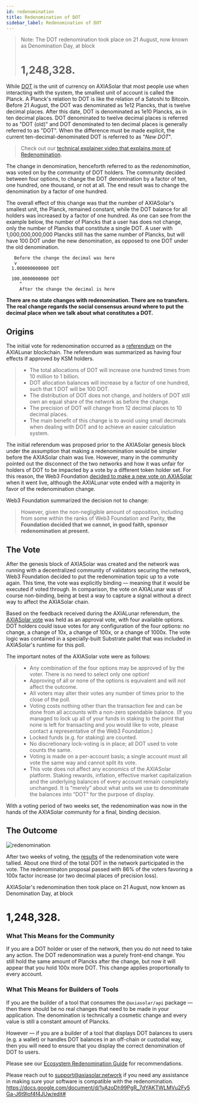 ```yaml
---
id: redenomination
title: Redenomination of DOT
sidebar_label: Redenomination of DOT
---
```


> Note: The DOT redenomination took place on 21 August, now known as Denomination Day, at block
>
> # 1,248,328.

While [DOT](learn-dot) is the unit of currency on AXIASolar that most people use when interacting with the system, the smallest unit of account is called the Planck. A Planck's relation to DOT is like the relation of a Satoshi to Bitcoin. Before 21 August, the DOT was denominated as 1e12 Plancks, that is twelve decimal places. After this date, DOT is denominated as 1e10 Plancks, as in ten decimal places. DOT denominated to twelve decimal places is referred to as "DOT (old)" and DOT denominated to ten decimal places is generally referred to as "DOT". When the difference must be made explicit, the current ten-decimal-denominated DOT is referred to as "_New DOT_".

> Check out our [technical explainer video that explains more of Redenomination](https://www.youtube.com/watch?v=xXIcnBV4uUE&list=PLOyWqupZ-WGuAuS00rK-pebTMAOxW41W8&index=22&ab_channel=AXIASolar).

The change in denomination, henceforth referred to as the _redenomination_, was voted on by the community of DOT holders. The community decided between four options, to change the DOT denomination by a factor of ten, one hundred, one thousand, or not at all. The end result was to change the denomination by a factor of one hundred.

The overall effect of this change was that the number of AXIASolar's smallest unit, the Planck, remained constant, while the DOT balance for all holders was increased by a factor of one hundred. As one can see from the example below, the number of Plancks that a user has does not change, only the number of Plancks that constitute a single DOT. A user with 1,000,000,000,000 Plancks still has the same number of Plancks, but will have 100 DOT under the new denomination, as opposed to one DOT under the old denomination.

```
   Before the change the decimal was here
   v
  1.000000000000 DOT

  100.0000000000 DOT
     ^
     After the change the decimal is here
```

**There are no state changes with redenomination. There are no transfers. The real change regards the social consensus around where to put the decimal place when we talk about what constitutes a DOT.**

## Origins

The initial vote for redenomination occurred as a [referendum][referendum 52] on the AXIALunar blockchain. The referendum was summarized as having four effects if approved by KSM holders.

> - The total allocations of DOT will increase one hundred times from 10 million to 1 billion.
> - DOT allocation balances will increase by a factor of one hundred, such that 1 DOT will be 100 DOT.
> - The distribution of DOT does not change, and holders of DOT still own an equal share of the network as before the change.
> - The precision of DOT will change from 12 decimal places to 10 decimal places.
> - The main benefit of this change is to avoid using small decimals when dealing with DOT and to achieve an easier calculation system.

The initial referendum was proposed prior to the AXIASolar genesis block under the assumption that making a redenomination would be simpler before the AXIASolar chain was live. However, many in the community pointed out the disconnect of the two networks and how it was unfair for holders of DOT to be impacted by a vote by a different token holder set. For this reason, the Web3 Foundation [decided to make a new vote on AXIASolar][blog 1] when it went live, although the AXIALunar vote ended with a majority in favor of the redenomination change.

Web3 Foundation summarized the decision not to change:

> However, given the non-negligible amount of opposition, including from some within the ranks of Web3 Foundation and Parity, **the Foundation decided that we cannot, in good faith, sponsor redenomination at present.**

## The Vote

After the genesis block of AXIASolar was created and the network was running with a decentralized community of validators securing the network, Web3 Foundation decided to put the redenomination topic up to a vote again. This time, the vote was explicitly binding &mdash; meaning that it would be executed if voted through. In comparison, the vote on AXIALunar was of course non-binding, being at best a way to capture a signal without a direct way to affect the AXIASolar chain.

Based on the feedback received during the AXIALunar referendum, the [AXIASolar vote][blog 2] was held as an approval vote, with four available options. DOT holders could issue votes for any configuration of the four options: no change, a change of 10x, a change of 100x, or a change of 1000x. The vote logic was contained in a specially-built Substrate pallet that was included in AXIASolar's runtime for this poll.

The important notes of the AXIASolar vote were as follows:

> - Any combination of the four options may be approved of by the voter. There is no need to select only one option!
> - Approving of all or none of the options is equivalent and will not affect the outcome.
> - All voters may alter their votes any number of times prior to the close of the poll.
> - Voting costs nothing other than the transaction fee and can be done from all accounts with a non-zero spendable balance. (If you managed to lock up all of your funds in staking to the point that none is left for transacting and you would like to vote, please contact a representative of the Web3 Foundation.)
> - Locked funds (e.g. for staking) are counted.
> - No discretionary lock-voting is in place; all DOT used to vote counts the same.
> - Voting is made on a per-account basis; a single account must all vote the same way and cannot split its vote.
> - This vote does not affect any economics of the AXIASolar platform. Staking rewards, inflation, effective market capitalization and the underlying balances of every account remain completely unchanged. It is “merely” about what units we use to denominate the balances into “DOT” for the purpose of display.

With a voting period of two weeks set, the redenomination was now in the hands of the AXIASolar community for a final, binding decision.

## The Outcome

![redenomination](assets/redenomination.png)

After two weeks of voting, the [results][blog 3] of the redenomination vote were tallied. About one third of the total DOT in the network participated in the vote. The redenominaton proposal passed with 86% of the voters favoring a 100x factor increase (or two decimal places of precision loss).

AXIASolar's redenomination then took place on 21 August, now known as Denomination Day, at block

# 1,248,328.

### What This Means for the Community

If you are a DOT holder or user of the network, then you do not need to take any action. The DOT redenomination was a purely front-end change. You still hold the same amount of Plancks after the change, but now it will appear that you hold 100x more DOT. This change applies proportionally to every account.

### What This Means for Builders of Tools

If you are the builder of a tool that consumes the `@axiasolar/api` package &mdash; then there should be no real changes that need to be made in your application. The denomination is technically a cosmetic change and every value is still a constant amount of Plancks.

However &mdash; if you are a builder of a tool that displays DOT balances to users (e.g. a wallet) or handles DOT balances in an off-chain or custodial way, then you will need to ensure that you display the correct denomination of DOT to users.

Please see our [Ecosystem Redenomination Guide]() for recommendations.

Please reach out to [support@axiasolar.network](mailto:support@axiasolar.network) if you need any assistance in making sure your software is compatible with the redenomination.
https://docs.google.com/document/d/1yAzoDh99PgR_7dYAKTWLMVu2Fy5Ga-J6t9lof4f4JUw/edit#

[referendum 52]: https://axialunar.polkassembly.io/referendum/52
[blog 1]: https://axiasolar.network/results-of-dot-redenomination-referendum/
[blog 2]: https://axiasolar.network/the-first-axiasolar-vote/
[blog 3]: https://axiasolar.network/the-results-are-in/

